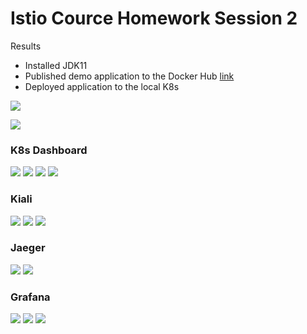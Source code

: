 # Istio Cource Homework Session 2

Results
* Installed JDK11
* Published demo application to the Docker Hub [link](https://hub.docker.com/repositories)
* Deployed application to the local K8s

![](Application%20response.png)

![](Docker%20Hub.png)

### K8s Dashboard
![](K8s%20Dashboard/K8s%20Dashboard%20Deployments.png)
![](K8s%20Dashboard/K8s%20Dashboard%20Services.png)
![](K8s%20Dashboard/K8s%20Dashboard%20Pods.png)
![](K8s%20Dashboard/K8s%20Dashboard%20Replica%20Sets.png)

### Kiali
![](Kiali/Kiali%20Applications.png)
![](Kiali/Kiali%20Services.png)
![](Kiali/Kiali%20Graph.png)

### Jaeger
![](Jaeger/Jaeger%20Authors.png)
![](Jaeger/Jaeger%20Frontend.png)

### Grafana
![](Grafana/Grafana%20Authors.png)
![](Grafana/Grafana%20Books.png)
![](Grafana/Grafana%20Frontend.png)

